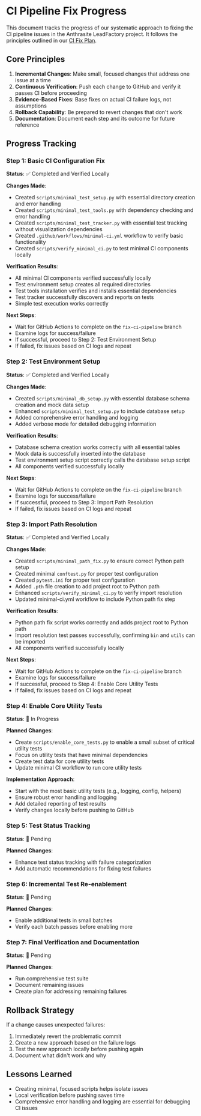 # CI Pipeline Fix Progress

This document tracks the progress of our systematic approach to fixing the CI pipeline issues in the Anthrasite LeadFactory project. It follows the principles outlined in our [CI Fix Plan](../scripts/ci_fix_plan.md).

## Core Principles
1. **Incremental Changes**: Make small, focused changes that address one issue at a time
2. **Continuous Verification**: Push each change to GitHub and verify it passes CI before proceeding
3. **Evidence-Based Fixes**: Base fixes on actual CI failure logs, not assumptions
4. **Rollback Capability**: Be prepared to revert changes that don't work
5. **Documentation**: Document each step and its outcome for future reference

## Progress Tracking

### Step 1: Basic CI Configuration Fix
**Status**: ✅ Completed and Verified Locally

**Changes Made**:
- Created `scripts/minimal_test_setup.py` with essential directory creation and error handling
- Created `scripts/minimal_test_tools.py` with dependency checking and error handling
- Created `scripts/minimal_test_tracker.py` with essential test tracking without visualization dependencies
- Created `.github/workflows/minimal-ci.yml` workflow to verify basic functionality
- Created `scripts/verify_minimal_ci.py` to test minimal CI components locally

**Verification Results**:
- All minimal CI components verified successfully locally
- Test environment setup creates all required directories
- Test tools installation verifies and installs essential dependencies
- Test tracker successfully discovers and reports on tests
- Simple test execution works correctly

**Next Steps**:
- Wait for GitHub Actions to complete on the `fix-ci-pipeline` branch
- Examine logs for success/failure
- If successful, proceed to Step 2: Test Environment Setup
- If failed, fix issues based on CI logs and repeat

### Step 2: Test Environment Setup
**Status**: ✅ Completed and Verified Locally

**Changes Made**:
- Created `scripts/minimal_db_setup.py` with essential database schema creation and mock data setup
- Enhanced `scripts/minimal_test_setup.py` to include database setup
- Added comprehensive error handling and logging
- Added verbose mode for detailed debugging information

**Verification Results**:
- Database schema creation works correctly with all essential tables
- Mock data is successfully inserted into the database
- Test environment setup script correctly calls the database setup script
- All components verified successfully locally

**Next Steps**:
- Wait for GitHub Actions to complete on the `fix-ci-pipeline` branch
- Examine logs for success/failure
- If successful, proceed to Step 3: Import Path Resolution
- If failed, fix issues based on CI logs and repeat

### Step 3: Import Path Resolution
**Status**: ✅ Completed and Verified Locally

**Changes Made**:
- Created `scripts/minimal_path_fix.py` to ensure correct Python path setup
- Created minimal `conftest.py` for proper test configuration
- Created `pytest.ini` for proper test configuration
- Added `.pth` file creation to add project root to Python path
- Enhanced `scripts/verify_minimal_ci.py` to verify import resolution
- Updated minimal-ci.yml workflow to include Python path fix step

**Verification Results**:
- Python path fix script works correctly and adds project root to Python path
- Import resolution test passes successfully, confirming `bin` and `utils` can be imported
- All components verified successfully locally

**Next Steps**:
- Wait for GitHub Actions to complete on the `fix-ci-pipeline` branch
- Examine logs for success/failure
- If successful, proceed to Step 4: Enable Core Utility Tests
- If failed, fix issues based on CI logs and repeat

### Step 4: Enable Core Utility Tests
**Status**: 🔄 In Progress

**Planned Changes**:
- Create `scripts/enable_core_tests.py` to enable a small subset of critical utility tests
- Focus on utility tests that have minimal dependencies
- Create test data for core utility tests
- Update minimal CI workflow to run core utility tests

**Implementation Approach**:
- Start with the most basic utility tests (e.g., logging, config, helpers)
- Ensure robust error handling and logging
- Add detailed reporting of test results
- Verify changes locally before pushing to GitHub

### Step 5: Test Status Tracking
**Status**: 🔄 Pending

**Planned Changes**:
- Enhance test status tracking with failure categorization
- Add automatic recommendations for fixing test failures

### Step 6: Incremental Test Re-enablement
**Status**: 🔄 Pending

**Planned Changes**:
- Enable additional tests in small batches
- Verify each batch passes before enabling more

### Step 7: Final Verification and Documentation
**Status**: 🔄 Pending

**Planned Changes**:
- Run comprehensive test suite
- Document remaining issues
- Create plan for addressing remaining failures

## Rollback Strategy
If a change causes unexpected failures:
1. Immediately revert the problematic commit
2. Create a new approach based on the failure logs
3. Test the new approach locally before pushing again
4. Document what didn't work and why

## Lessons Learned
- Creating minimal, focused scripts helps isolate issues
- Local verification before pushing saves time
- Comprehensive error handling and logging are essential for debugging CI issues

